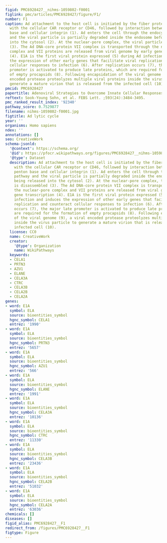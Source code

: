 ```yaml
---
figid: PMC6928427__nihms-1059802-f0001
figlink: pmc/articles/PMC6928427/figure/F1/
number: F1
caption: Ad attachment to the host cell is initiated by the fiber protein interacting
  with the cellular CAR receptor or CD46, followed by interaction between the Ad penton
  base and cellular integrin (1). Ad enters the cell through the endocytic pathway
  and the viral particle is partially degraded inside the endosome before being released
  into the cytosol (2). At the nuclear-pore complex, the viral particle is disassembled
  (3). The Ad DNA-core protein VII complex is transported through the nuclear-pore
  complex and VII proteins are released from viral genome by early gene transcription
  (4). E1A is the first viral protein expressed (5) during Ad infection and induces
  the expression of other early genes that facilitate viral replication and counteract
  cellular responses to infection (6). After replication occurs (7), the major late
  promoter is activated to produce late proteins, which are required for the formation
  of empty procapsids (8). Following encapsidation of the viral genome (9), a viral
  encoded protease proteolyzes multiple viral proteins inside the virus particle to
  generate a mature virion that is released from the infected cell (10).
pmcid: PMC6928427
papertitle: Adenoviral Strategies to Overcome Innate Cellular Responses to Infection.
reftext: Sook-Young Sohn, et al. FEBS Lett. ;593(24):3484-3495.
pmc_ranked_result_index: '92340'
pathway_score: 0.7529877
filename: nihms-1059802-f0001.jpg
figtitle: Ad lytic cycle
year: ''
organisms: Homo sapiens
ndex: ''
annotations: []
seo: CreativeWork
schema-jsonld:
  '@context': https://schema.org/
  '@id': https://pfocr.wikipathways.org/figures/PMC6928427__nihms-1059802-f0001.html
  '@type': Dataset
  description: Ad attachment to the host cell is initiated by the fiber protein interacting
    with the cellular CAR receptor or CD46, followed by interaction between the Ad
    penton base and cellular integrin (1). Ad enters the cell through the endocytic
    pathway and the viral particle is partially degraded inside the endosome before
    being released into the cytosol (2). At the nuclear-pore complex, the viral particle
    is disassembled (3). The Ad DNA-core protein VII complex is transported through
    the nuclear-pore complex and VII proteins are released from viral genome by early
    gene transcription (4). E1A is the first viral protein expressed (5) during Ad
    infection and induces the expression of other early genes that facilitate viral
    replication and counteract cellular responses to infection (6). After replication
    occurs (7), the major late promoter is activated to produce late proteins, which
    are required for the formation of empty procapsids (8). Following encapsidation
    of the viral genome (9), a viral encoded protease proteolyzes multiple viral proteins
    inside the virus particle to generate a mature virion that is released from the
    infected cell (10).
  license: CC0
  name: CreativeWork
  creator:
    '@type': Organization
    name: WikiPathways
  keywords:
  - CELA1
  - PRTN3
  - AZU1
  - ELANE
  - CELA3A
  - CTRC
  - CELA3B
  - CELA2B
  - CELA2A
genes:
- word: E1A
  symbol: ELA
  source: bioentities_symbol
  hgnc_symbol: CELA1
  entrez: '1990'
- word: E1A
  symbol: ELA
  source: bioentities_symbol
  hgnc_symbol: PRTN3
  entrez: '5657'
- word: E1A
  symbol: ELA
  source: bioentities_symbol
  hgnc_symbol: AZU1
  entrez: '566'
- word: E1A
  symbol: ELA
  source: bioentities_symbol
  hgnc_symbol: ELANE
  entrez: '1991'
- word: E1A
  symbol: ELA
  source: bioentities_symbol
  hgnc_symbol: CELA3A
  entrez: '10136'
- word: E1A
  symbol: ELA
  source: bioentities_symbol
  hgnc_symbol: CTRC
  entrez: '11330'
- word: E1A
  symbol: ELA
  source: bioentities_symbol
  hgnc_symbol: CELA3B
  entrez: '23436'
- word: E1A
  symbol: ELA
  source: bioentities_symbol
  hgnc_symbol: CELA2B
  entrez: '51032'
- word: E1A
  symbol: ELA
  source: bioentities_symbol
  hgnc_symbol: CELA2A
  entrez: '63036'
chemicals: []
diseases: []
figid_alias: PMC6928427__F1
redirect_from: /figures/PMC6928427__F1
figtype: Figure
---
```

